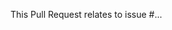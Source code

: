 <!---
IMPORTANT NOTES:
- Changes should always be made only in the raw .md files and not in the CSV, JSON, XLSX, PDF, DOCX files, etc.
- Please do not open a pull request without first opening an associated issue.
- Please carry out all discussion in the associated issue only.
-->

This Pull Request relates to issue #...
